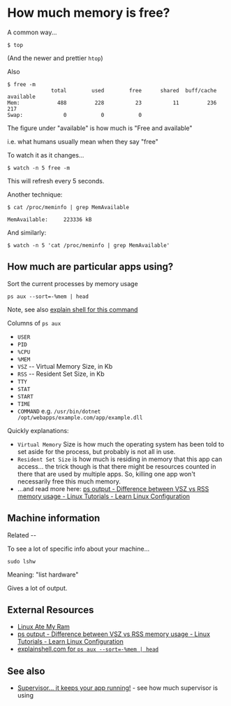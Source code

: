 ﻿# How much memory is free?

A common way...

	$ top

(And the newer and prettier `htop`)


Also

	$ free -m
	              total        used        free      shared  buff/cache   available
	Mem:            488         228          23          11         236         217
	Swap:             0           0           0

The figure under "available" is how much is "Free and available"

i.e. what humans usually mean when they say "free"

To watch it as it changes...

	$ watch -n 5 free -m

This will refresh every 5 seconds.

Another technique:

	$ cat /proc/meminfo | grep MemAvailable

	MemAvailable:     223336 kB

And similarly:

	$ watch -n 5 'cat /proc/meminfo | grep MemAvailable'

## How much are particular apps using?

Sort the current processes by memory usage

    ps aux --sort=-%mem | head

Note, see also [explain shell for this command](https://www.explainshell.com/explain?cmd=ps+aux+--sort%3D-%25mem+%7C+head)

Columns of `ps aux`


- `USER`
- `PID`
- `%CPU`
- `%MEM`
- `VSZ` -- Virtual Memory Size, in Kb
- `RSS` -- Resident Set Size, in Kb
- `TTY`
- `STAT`
- `START`
- `TIME`
- `COMMAND`  e.g. `/usr/bin/dotnet /opt/webapps/example.com/app/example.dll`

Quickly explanations:

- `Virtual Memory` Size is how much the operating system has been told to set aside for the process, but probably is not all in use.
- `Resident Set Size` is how much is residing in memory that this app can access... the trick though is that there might be resources counted in there that are used by multiple apps. So, killing one app won't necessarily free this much memory.
- ...and read more here: [ps output - Difference between VSZ vs RSS memory usage - Linux Tutorials - Learn Linux Configuration](https://linuxconfig.org/ps-output-difference-between-vsz-vs-rss-memory-usage)


## Machine information

Related -- 

To see a lot of specific info about your machine...

	sudo lshw

Meaning: "list hardware"

Gives a lot of output.

## External Resources

- [Linux Ate My Ram](http://www.linuxatemyram.com/)
- [ps output - Difference between VSZ vs RSS memory usage - Linux Tutorials - Learn Linux Configuration](https://linuxconfig.org/ps-output-difference-between-vsz-vs-rss-memory-usage)
- [explainshell.com for `ps aux --sort=-%mem | head`](https://www.explainshell.com/explain?cmd=ps+aux+--sort%3D-%25mem+%7C+head)

## See also

- [Supervisor... it keeps your app running!](supervisor.md) - see how much supervisor is using
